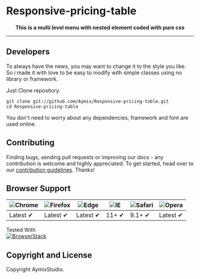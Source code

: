 # Responsive-pricing-table

<p align="center">
  <b>This is a multi level menu with nested element coded with pure css</b>
</p>

---


## Developers

To always have the news, you may want to change it to the style you like. So i made it with love to be easy to modify with simple classes using no library or framework.

Just Clone repository.

```
git clone git://github.com/Aymix/Responsive-pricing-table.git
cd Responsive-pricing-table
```

You don't need to worry about any dependencies, framework and font are used online.


## Contributing

Finding bugs, sending pull requests or improving our docs - any contribution is welcome and highly appreciated. To get started, head over to our [contribution guidelines](CONTRIBUTING.md). Thanks!


## Browser Support

![Chrome](https://raw.github.com/alrra/browser-logos/master/src/chrome/chrome_48x48.png) | ![Firefox](https://raw.github.com/alrra/browser-logos/master/src/firefox/firefox_48x48.png) | ![Edge](https://raw.github.com/alrra/browser-logos/master/src/edge/edge_48x48.png) | ![IE](https://raw.github.com/alrra/browser-logos/master/src/archive/internet-explorer_9-11/internet-explorer_9-11_48x48.png) | ![Safari](https://raw.github.com/alrra/browser-logos/master/src/safari/safari_48x48.png) | ![Opera](https://raw.github.com/alrra/browser-logos/master/src/opera/opera_48x48.png)
--- | --- | --- | --- | --- | --- |
Latest ✔ | Latest ✔ | Latest ✔ | 11+ ✔ | 9.1+ ✔ | Latest ✔ |

Tested With<br>[![BrowserStack](https://user-images.githubusercontent.com/355427/27389060-9f716c82-569d-11e7-923c-bd5fe7f1c55a.png)](https://www.browserstack.com)

## Copyright and License

Copyright AymixStudio.

